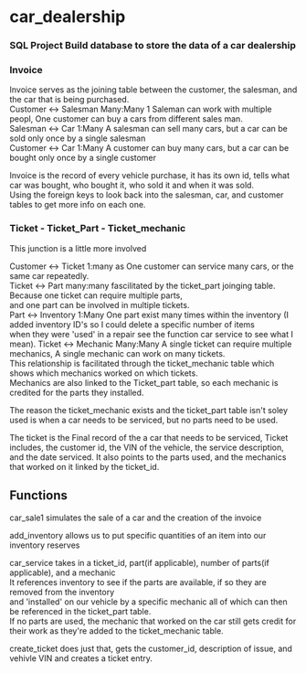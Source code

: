 # car_dealership

### SQL Project Build database to store the data of a car dealership

### Invoice

Invoice serves as the joining table between the customer, the salesman, and the car that is being purchased.   
Customer <-> Salesman Many:Many 1 Saleman can work with multiple peopl, One customer can buy a cars from different sales man.   
Salesman <-> Car 1:Many A salesman can sell many cars, but a car can be sold only once by a single salesman   
Customer <-> Car 1:Many A customer can buy many cars, but a car can be bought only once by a single customer   

Invoice is the record of every vehicle purchase, it has its own id, tells what car was bought, who bought it, who sold it and when it was sold.   
Using the foreign keys to look back into the salesman, car, and customer tables to get more info on each one.   

### Ticket - Ticket_Part - Ticket_mechanic

This junction is a little more involved

Customer <-> Ticket 1:many as One customer can service many cars, or the same car repeatedly.   
Ticket <-> Part many:many fascilitated by the ticket_part joinging table. Because one ticket can require multiple parts,    
and one part can be involved in multiple tickets.   
Part <-> Inventory 1:Many One part exist many times within the inventory (I added inventory ID's so I could delete a specific number of items   
when they were 'used' in a repair see the function car service to see what I mean).
Ticket <-> Mechanic Many:Many A single ticket can require multiple mechanics, A single mechanic can work on many tickets.   
This relationship is facilitated through the ticket_mechanic table which shows which mechanics worked on which tickets.   
Mechanics are also linked to the Ticket_part table, so each mechanic is credited for the parts they installed.

The reason the ticket_mechanic exists and the ticket_part table isn't soley used is when a car needs to be serviced, but no parts need to be used.

The ticket is the Final record of the a car that needs to be serviced, Ticket includes, the customer id, the VIN of the vehicle, the service description,   
and the date serviced. It also points to the parts used, and the mechanics that worked on it linked by the ticket_id.

## Functions

car_sale1 simulates the sale of a car and the creation of the invoice   

add_inventory allows us to put specific quantities of an item into our inventory reserves   

car_service takes in a ticket_id, part(if applicable), number of parts(if applicable), and a mechanic   
It references inventory to see if the parts are available, if so they are removed from the inventory   
and 'installed' on our vehicle by a specific mechanic all of which can then be referenced in the ticket_part table.   
If no parts are used, the mechanic that worked on the car still gets credit for their work as they're added to the ticket_mechanic table.   

create_ticket does just that, gets the customer_id, description of issue, and vehivle VIN and creates a ticket entry.

